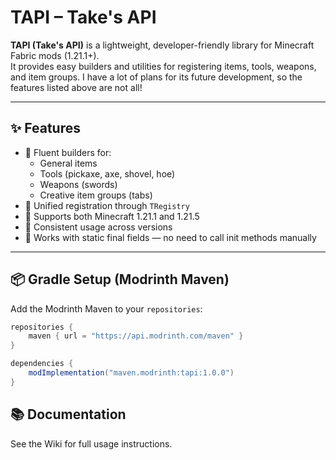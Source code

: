 # TAPI – Take's API

**TAPI (Take's API)** is a lightweight, developer-friendly library for Minecraft Fabric mods (1.21.1+).  
It provides easy builders and utilities for registering items, tools, weapons, and item groups. 
I have a lot of plans for its future development, so the features listed above are not all!

---

## ✨ Features

- 🧱 Fluent builders for:
  - General items
  - Tools (pickaxe, axe, shovel, hoe)
  - Weapons (swords)
  - Creative item groups (tabs)
- 🔄 Unified registration through `TRegistry`
- 🧩 Supports both Minecraft 1.21.1 and 1.21.5
- 🧠 Consistent usage across versions
- 🔁 Works with static final fields — no need to call init methods manually

---

## 📦 Gradle Setup (Modrinth Maven)

Add the Modrinth Maven to your `repositories`:

```groovy
repositories {
    maven { url = "https://api.modrinth.com/maven" }
}

dependencies {
    modImplementation("maven.modrinth:tapi:1.0.0")
}
```

## 📚 Documentation
See the Wiki for full usage instructions.
